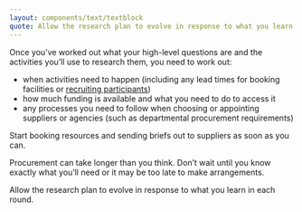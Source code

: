 ```yaml
---
layout: components/text/textblock
quote: Allow the research plan to evolve in response to what you learn in each round.
---
```


Once you’ve worked out what your high-level questions are and the activities you’ll use to research them, you need to work out:

- when activities need to happen (including any lead times for booking facilities or [recruiting participants](/user-research/find-user-research-participants/))
- how much funding is available and what you need to do to access it
- any processes you need to follow when choosing or appointing suppliers or agencies (such as departmental procurement requirements)

Start booking resources and sending briefs out to suppliers as soon as you can.

Procurement can take longer than you think. Don’t wait until you know exactly what you’ll need or it may be too late to make arrangements.

Allow the research plan to evolve in response to what you learn in each round.
